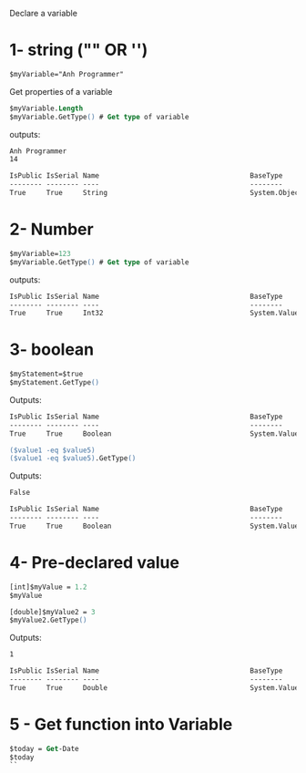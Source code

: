 Declare a variable

# 1- string ("" OR '')
```ps
$myVariable="Anh Programmer"
```
Get properties of a variable

```ps
$myVariable.Length
$myVariable.GetType() # Get type of variable
```
outputs:
```cmd
Anh Programmer
14

IsPublic IsSerial Name                                     BaseType
-------- -------- ----                                     --------
True     True     String                                   System.Object
```

# 2- Number 
```ps
$myVariable=123
$myVariable.GetType() # Get type of variable
```

outputs:
```cmd
IsPublic IsSerial Name                                     BaseType       
-------- -------- ----                                     --------       
True     True     Int32                                    System.ValueT… 

```
# 3- boolean

```ps
$myStatement=$true
$myStatement.GetType()
```

Outputs:
```cmd
IsPublic IsSerial Name                                     BaseType
-------- -------- ----                                     --------
True     True     Boolean                                  System.ValueT…
```

```ps
($value1 -eq $value5)
($value1 -eq $value5).GetType()
```

Outputs:
```cmd
False

IsPublic IsSerial Name                                     BaseType       
-------- -------- ----                                     --------       
True     True     Boolean                                  System.ValueT… 

```


# 4- Pre-declared value
```ps
[int]$myValue = 1.2
$myValue

[double]$myValue2 = 3
$myValue2.GetType()
```
Outputs:
```cmd
1

IsPublic IsSerial Name                                     BaseType       
-------- -------- ----                                     --------       
True     True     Double                                   System.ValueT… 

```

# 5 - Get function into Variable

```ps
$today = Get-Date
$today
``